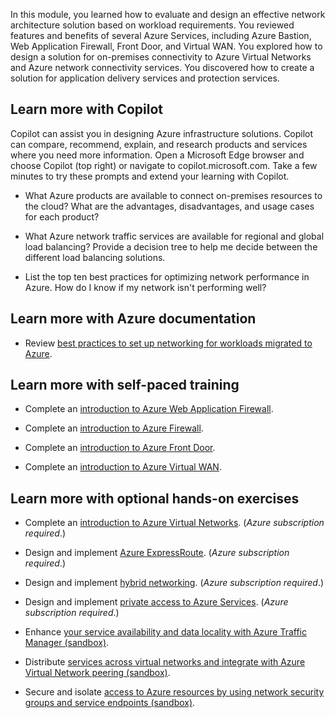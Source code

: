 In this module, you learned how to evaluate and design an effective network architecture solution based on workload requirements. You reviewed features and benefits of several Azure Services, including Azure Bastion, Web Application Firewall, Front Door, and Virtual WAN. You explored how to design a solution for on-premises connectivity to Azure Virtual Networks and Azure network connectivity services. You discovered how to create a solution for application delivery services and protection services.

## Learn more with Copilot
Copilot can assist you in designing Azure infrastructure solutions. Copilot can compare, recommend, explain, and research products and services where you need more information. Open a Microsoft Edge browser and choose Copilot (top right) or navigate to copilot.microsoft.com. Take a few minutes to try these prompts and extend your learning with Copilot. 

- What Azure products are available to connect on-premises resources to the cloud? What are the advantages, disadvantages, and usage cases for each product?

- What Azure network traffic services are available for regional and global load balancing? Provide a decision tree to help me decide between the different load balancing solutions. 

- List the top ten best practices for optimizing network performance in Azure. How do I know if my network isn't performing well?


## Learn more with Azure documentation

- Review [best practices to set up networking for workloads migrated to Azure](/azure/cloud-adoption-framework/migrate/azure-best-practices/migrate-best-practices-networking).

## Learn more with self-paced training

- Complete an [introduction to Azure Web Application Firewall](/training/modules/introduction-azure-web-application-firewall/).

- Complete an [introduction to Azure Firewall](/training/modules/introduction-azure-firewall/).

- Complete an [introduction to Azure Front Door](/training/modules/intro-to-azure-front-door/).

- Complete an [introduction to Azure Virtual WAN](/training/modules/introduction-azure-virtual-wan/).

## Learn more with optional hands-on exercises

- Complete an [introduction to Azure Virtual Networks](/training/modules/introduction-to-azure-virtual-networks/). (_Azure subscription required_.)

- Design and implement [Azure ExpressRoute](/training/modules/design-implement-azure-expressroute/). (_Azure subscription required_.)

- Design and implement [hybrid networking](/training/modules/design-implement-hybrid-networking/). (_Azure subscription required_.)

- Design and implement [private access to Azure Services](/training/modules/design-implement-private-access-to-azure-services/). (_Azure subscription required_.)

- Enhance [your service availability and data locality with Azure Traffic Manager (sandbox)](/training/modules/distribute-load-with-traffic-manager/).

- Distribute [services across virtual networks and integrate with Azure Virtual Network peering (sandbox)](/training/modules/integrate-vnets-with-vnet-peering/).

- Secure and isolate [access to Azure resources by using network security groups and service endpoints (sandbox)](/training/modules/secure-and-isolate-with-nsg-and-service-endpoints/).